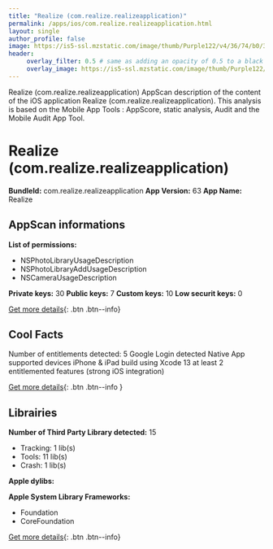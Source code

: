 ```yaml
---
title: "Realize (com.realize.realizeapplication)"
permalink: /apps/ios/com.realize.realizeapplication.html
layout: single
author_profile: false
image: https://is5-ssl.mzstatic.com/image/thumb/Purple122/v4/36/74/b0/3674b0ae-41f1-9155-9c11-f971761fb95b/AppIcon-1x_U007emarketing-0-7-0-85-220.png/512x512bb.jpg
header: 
     overlay_filter: 0.5 # same as adding an opacity of 0.5 to a black background
     overlay_image: https://is5-ssl.mzstatic.com/image/thumb/Purple122/v4/36/74/b0/3674b0ae-41f1-9155-9c11-f971761fb95b/AppIcon-1x_U007emarketing-0-7-0-85-220.png/512x512bb.jpg
---
```

Realize (com.realize.realizeapplication) AppScan description of the content of the iOS application Realize (com.realize.realizeapplication). This analysis is based on the Mobile App Tools : AppScore, static analysis, Audit and the Mobile Audit App Tool.

# Realize (com.realize.realizeapplication)

**BundleId:** com.realize.realizeapplication
**App Version:** 63
**App Name:** Realize


## AppScan informations 

**List of permissions:** 
- NSPhotoLibraryUsageDescription
- NSPhotoLibraryAddUsageDescription
- NSCameraUsageDescription
  
  
**Private keys:** 30
**Public keys:** 7
**Custom keys:** 10
**Low securit keys:** 0
  
[Get more details](/pricing.html){: .btn .btn--info}

## Cool Facts

Number of entitlements detected: 5
Google Login detected
Native App
supported devices iPhone & iPad
build using Xcode 13
at least 2 entitlemented features (strong iOS integration)
  
[Get more details](/pricing.html){: .btn .btn--info }

## Librairies 
**Number of Third Party Library detected:** 15
- Tracking: 1 lib(s)
- Tools: 11 lib(s)
- Crash: 1 lib(s)


**Apple dylibs:**


**Apple System Library Frameworks:**
- Foundation
- CoreFoundation


  
[Get more details](/pricing.html){: .btn .btn--info}

